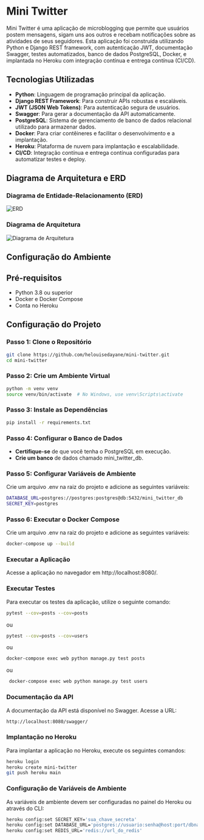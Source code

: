 # Mini Twitter

Mini Twitter é uma aplicação de microblogging que permite que usuários postem mensagens, sigam uns aos outros e recebam notificações sobre as atividades de seus seguidores. Esta aplicação foi construída utilizando Python e Django REST framework, com autenticação JWT, documentação Swagger, testes automatizados, banco de dados PostgreSQL, Docker, e implantada no Heroku com integração contínua e entrega contínua (CI/CD).

## Tecnologias Utilizadas

- **Python**: Linguagem de programação principal da aplicação.
- **Django REST Framework**: Para construir APIs robustas e escaláveis.
- **JWT (JSON Web Tokens)**: Para autenticação segura de usuários.
- **Swagger**: Para gerar a documentação da API automaticamente.
- **PostgreSQL**: Sistema de gerenciamento de banco de dados relacional utilizado para armazenar dados.
- **Docker**: Para criar contêineres e facilitar o desenvolvimento e a implantação.
- **Heroku**: Plataforma de nuvem para implantação e escalabilidade.
- **CI/CD**: Integração contínua e entrega contínua configuradas para automatizar testes e deploy.

## Diagrama de Arquitetura e ERD

### Diagrama de Entidade-Relacionamento (ERD)

![ERD]([link_para_meu_diagrama_erd.png](https://lucid.app/lucidspark/a0070528-bf0c-4b6e-8697-0097e83ca577/edit?invitationId=inv_3e58e1b9-646b-4e86-9924-c5316254269a))

### Diagrama de Arquitetura

![Diagrama de Arquitetura](link_para_seu_diagrama_de_arquitetura.png)

## Configuração do Ambiente

## Pré-requisitos

- Python 3.8 ou superior
- Docker e Docker Compose
- Conta no Heroku

## Configuração do Projeto

### Passo 1: Clone o Repositório

```bash
git clone https://github.com/helouisedayane/mini-twitter.git
cd mini-twitter

```

### Passo 2: Crie um Ambiente Virtual
```bash
python -m venv venv
source venv/bin/activate  # No Windows, use venv\Scripts\activate

```

### Passo 3: Instale as Dependências
```bash
pip install -r requirements.txt
```
### Passo 4: Configurar o Banco de Dados
- **Certifique-se** de que você tenha o PostgreSQL em execução.
- **Crie um banco** de dados chamado mini_twitter_db.
  
### Passo 5: Configurar Variáveis de Ambiente
Crie um arquivo .env na raiz do projeto e adicione as seguintes variáveis:
```bash
DATABASE_URL=postgres://postgres:postgres@db:5432/mini_twitter_db
SECRET_KEY=postgres

```

### Passo 6: Executar o Docker Compose
Crie um arquivo .env na raiz do projeto e adicione as seguintes variáveis:
```bash
docker-compose up --build
```

### Executar a Aplicação
Acesse a aplicação no navegador em http://localhost:8080/.

### Executar Testes
Para executar os testes da aplicação, utilize o seguinte comando:
```bash
pytest --cov=posts --cov=posts
```

ou

```bash
pytest --cov=posts --cov=users
```


ou 

```bash
docker-compose exec web python manage.py test posts
```
ou

```bash
 docker-compose exec web python manage.py test users
```

### Documentação da API
A documentação da API está disponível no Swagger. Acesse a URL:

```bash
http://localhost:8080/swagger/

```

### Implantação no Heroku
Para implantar a aplicação no Heroku, execute os seguintes comandos:

```bash
heroku login
heroku create mini-twitter
git push heroku main
```

### Configuração de Variáveis de Ambiente
As variáveis de ambiente devem ser configuradas no painel do Heroku ou através do CLI:

```bash
heroku config:set SECRET_KEY='sua_chave_secreta'
heroku config:set DATABASE_URL='postgres://usuario:senha@host:port/dbname'
heroku config:set REDIS_URL='redis://url_do_redis'
```









